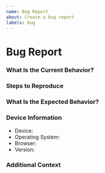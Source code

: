 ```yaml
---
name: Bug Report
about: Create a bug report
labels: bug
---
```

<!-- How to create task lists with clickable checkboxes: -->
<!-- https://help.github.com/en/articles/about-task-lists -->
# Bug Report

### What Is the Current Behavior?
<!-- A clear and concise description of what the bug is. -->


### Steps to Reproduce
<!-- Steps to reproduce the behavior, best provided as a list. -->
<!-- 1. Go to '…' -->
<!-- 2. Click on '…' -->
<!-- If applicable, add screenshots to help explain the problem. -->
<!-- Please only add small snippets of code directly into the issue. -->


### What Is the Expected Behavior?
<!-- "It should work" is not a good explanation. ;-) -->
<!-- Please explain exactly the expected behavior. -->


### Device Information
<!-- If there is a Sentry issue link to it instead providing additional information manually. -->

-   Device:
-   Operating System:
-   Browser:
-   Version:

### Additional Context
<!-- Please add any other context about the problem here. -->
